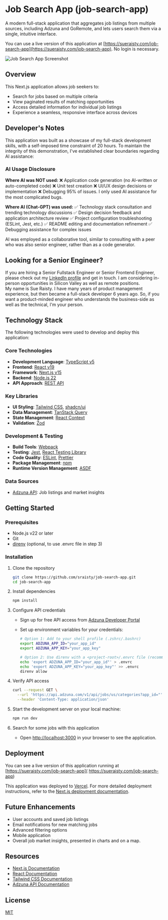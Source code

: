 # Job Search App  (job-search-app)

A modern full-stack application that aggregates job listings from multiple sources, including Adzuna and GoRemote, and lets users search them via a single, intuitive interface.

You can use a live version of this application at [https://sueraisty.com/job-search-app](https://sueraisty.com/job-search-app). No login is necessary.

![Job Search App Screenshot](https://placeholder-for-screenshot.com)

## Overview

This Next.js application allows job seekers to:
- Search for jobs based on multiple criteria
- View paginated results of matching opportunities
- Access detailed information for individual job listings
- Experience a seamless, responsive interface across devices

## Developer's Notes

This application was built as a showcase of my full-stack development skills, with a self-imposed time constraint of 20 hours.  To maintain the integrity of this demonstration, I've established clear boundaries regarding AI assistance:

### AI Usage Disclosure

**Where AI was NOT used:**
❌ Application code generation (no AI-written or auto-completed code)
❌ Unit test creation
❌ UI/UX design decisions or implementation
❌ Debugging 95% of issues. I only used AI assistance for the most complicated bugs.

**Where AI (Chat-GPT) was used:**
✅ Technology stack consultation and trending technology discussions
✅ Design decision feedback and application architecture review
✅ Project configuration troubleshooting (ESLint, Jest, etc.)
✅ README editing and documentation refinement
✅ Debugging assistance for complex issues

AI was employed as a collaborative tool, similar to consulting with a peer who was also senior engineer, rather than as a code generator.

## Looking for a Senior Engineer?

If you are hiring a Senior Fullstack Engineer or Senior Frontend Engineer, please check out my [LinkedIn profile](https://www.linkedin.com/in/sueraisty/) and get in touch. I am considering in-person opportunities in Silicon Valley as well as remote positions.  
My name is Sue Raisty. I have many years of product management experience, but then became a full-stack developer 6 years ago.  So, if you want a product-minded engineer who understands the business-side as well as the technical, I'm your person.


## Technology Stack

The following technologies were used to develop and deploy this application:

### Core Technologies

- **Development Language**: [TypeScript v5](https://www.typescriptlang.org/docs/)
- **Frontend**: [React v19](https://react.dev/)
- **Framework**: [Next.js v15](https://nextjs.org)
- **Backend**: [Node.js 22](https://nodejs.org/docs/latest/api/)
- **API Approach**: [REST API](https://www.restapitutorial.com/introduction/resourcenaming)

### Key Libraries

- **UI Styling**: [Tailwind CSS](https://tailwindcss.com), [shadcn/ui](https://ui.shadcn.com/docs)
- **Data Management**: [TanStack Query](https://tanstack.com/query/latest/docs)
- **State Management**: [React Context](https://react.dev/learn/passing-data-deeply-with-context)
- **Validation**: [Zod](https://github.com/colinhacks/zod)

### Development & Testing

- **Build Tools**:  [Webpack](https://webpack.js.org/)
- **Testing**: [Jest](https://jestjs.io/docs/getting-started), [React Testing Library](https://testing-library.com/docs/react-testing-library/intro/)
- **Code Quality**: [ESLint](https://eslint.org/), [Prettier](https://prettier.io/)
- **Package Management**: [npm](https://docs.npmjs.com/)
- **Runtime Version Management**: [ASDF](https://asdf-vm.com/)

### Data Sources

- [Adzuna API](https://developer.adzuna.com/): Job listings and market insights

## Getting Started

### Prerequisites

- Node.js v22 or later
- Git
- [direnv](https://direnv.net/) (optional, to use .envrc file in step 3)

### Installation

1. Clone the repository

   ```bash
   git clone https://github.com/sraisty/job-search-app.git
   cd job-search-app
   ```

2. Install dependencies

   ```bash
   npm install
   ```

3. Configure API credentials
   - Sign up for free API access from [Adzuna Developer Portal](https://developer.adzuna.com/)
   - Set up environment variables for your credentials:

     ```bash
     # Option 1: Add to your shell profile (.zshrc/.bashrc)
     export ADZUNA_APP_ID="your_app_id"
     export ADZUNA_APP_KEY="your_app_key"
     
     # Option 2: Use direnv with a <project-root>/.envrc file (recommended, git-ignored)
     echo 'export ADZUNA_APP_ID="your_app_id"' > .envrc
     echo 'export ADZUNA_APP_KEY="your_app_key"' >> .envrc
     direnv allow
     ```

4. Verify API access

   ```bash
   curl --request GET \
     --url 'https://api.adzuna.com/v1/api/jobs/us/categories?app_id="'"$ADZUNA_APP_ID"'"&app_key="'"$ADZUNA_APP_KEY"'"' \
     --header 'Content-Type: application/json'
   ```

5. Start the development server on your local machine:

   ```bash
   npm run dev
   ```

6. Search for some jobs with this application
   - Open [http://localhost:3000](http://localhost:3000) in your browser to see the application.


## Deployment

You can see a live version of this application running at [https://sueraisty.com/job-search-app]( https://sueraisty.com/job-search-app)

This application was deployed to [Vercel](https://vercel.com). For more detailed deployment instructions, refer to the [Next.js deployment documentation](https://nextjs.org/docs/app/building-your-application/deploying).

## Future Enhancements

- User accounts and saved job listings
- Email notifications for new matching jobs
- Advanced filtering options
- Mobile application
- Overall job market insights, presented in charts and on a map.

## Resources

- [Next.js Documentation](https://nextjs.org/docs)
- [React Documentation](https://react.dev/)
- [Tailwind CSS Documentation](https://tailwindcss.com/docs)
- [Adzuna API Documentation](https://developer.adzuna.com/docs)

## License

[MIT](LICENSE)

